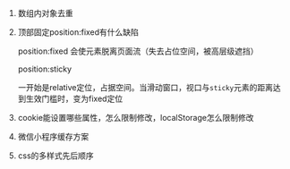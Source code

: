 1. 数组内对象去重

2. 顶部固定position:fixed有什么缺陷

   position:fixed 会使元素脱离页面流（失去占位空间，被高层级遮挡）

   position:sticky 

   一开始是relative定位，占据空间。当滑动窗口，视口与`sticky`元素的距离达到生效门槛时，变为fixed定位

   

3. cookie能设置哪些属性，怎么限制修改，localStorage怎么限制修改

4. 微信小程序缓存方案

5. css的多样式先后顺序

